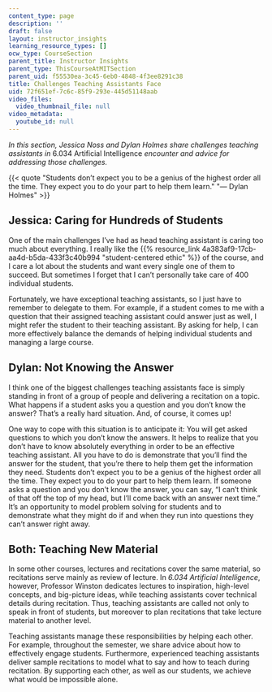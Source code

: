 ```yaml
---
content_type: page
description: ''
draft: false
layout: instructor_insights
learning_resource_types: []
ocw_type: CourseSection
parent_title: Instructor Insights
parent_type: ThisCourseAtMITSection
parent_uid: f55530ea-3c45-6eb0-4848-4f3ee8291c38
title: Challenges Teaching Assistants Face
uid: 72f651ef-7c6c-85f9-293e-445d51148aab
video_files:
  video_thumbnail_file: null
video_metadata:
  youtube_id: null
---
```

_In this section, Jessica Noss and Dylan Holmes share challenges teaching assistants in_ 6.034 Artificial Intelligence _encounter and advice for addressing those challenges._

{{< quote "Students don’t expect you to be a genius of the highest order all the time. They expect you to do your part to help them learn." "— Dylan Holmes" >}}

## Jessica: Caring for Hundreds of Students

One of the main challenges I’ve had as head teaching assistant is caring too much about everything. I really like the {{% resource_link 4a383af9-17cb-aa4d-b5da-433f3c40b994 "student-centered ethic" %}} of the course, and I care a lot about the students and want every single one of them to succeed. But sometimes I forget that I can’t personally take care of 400 individual students.

Fortunately, we have exceptional teaching assistants, so I just have to remember to delegate to them. For example, if a student comes to me with a question that their assigned teaching assistant could answer just as well, I might refer the student to their teaching assistant. By asking for help, I can more effectively balance the demands of helping individual students and managing a large course.

## Dylan: Not Knowing the Answer

I think one of the biggest challenges teaching assistants face is simply standing in front of a group of people and delivering a recitation on a topic. What happens if a student asks you a question and you don’t know the answer? That’s a really hard situation. And, of course, it comes up!

One way to cope with this situation is to anticipate it: You will get asked questions to which you don’t know the answers. It helps to realize that you don’t have to know absolutely everything in order to be an effective teaching assistant. All you have to do is demonstrate that you’ll find the answer for the student, that you’re there to help them get the information they need. Students don’t expect you to be a genius of the highest order all the time. They expect you to do your part to help them learn. If someone asks a question and you don’t know the answer, you can say, “I can’t think of that off the top of my head, but I’ll come back with an answer next time.” It’s an opportunity to model problem solving for students and to demonstrate what they might do if and when they run into questions they can’t answer right away.

## Both: Teaching New Material

In some other courses, lectures and recitations cover the same material, so recitations serve mainly as review of lecture. In _6.034 Artificial Intelligence_, however, Professor Winston dedicates lectures to inspiration, high-level concepts, and big-picture ideas, while teaching assistants cover technical details during recitation. Thus, teaching assistants are called not only to speak in front of students, but moreover to plan recitations that take lecture material to another level.

Teaching assistants manage these responsibilities by helping each other. For example, throughout the semester, we share advice about how to effectively engage students. Furthermore, experienced teaching assistants deliver sample recitations to model what to say and how to teach during recitation. By supporting each other, as well as our students, we achieve what would be impossible alone.